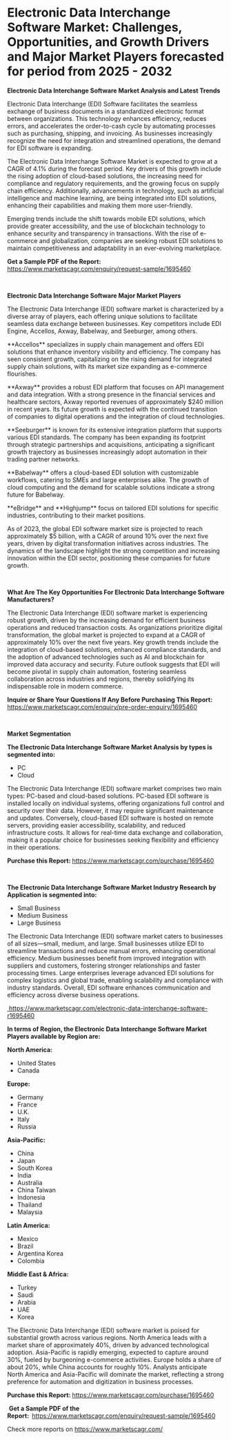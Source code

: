 <p><h1>Electronic Data Interchange Software Market: Challenges, Opportunities, and Growth Drivers and Major Market Players forecasted for period from 2025 - 2032</h1></p><p><strong>Electronic Data Interchange Software Market Analysis and Latest Trends</strong></p>
<p><p>Electronic Data Interchange (EDI) Software facilitates the seamless exchange of business documents in a standardized electronic format between organizations. This technology enhances efficiency, reduces errors, and accelerates the order-to-cash cycle by automating processes such as purchasing, shipping, and invoicing. As businesses increasingly recognize the need for integration and streamlined operations, the demand for EDI software is expanding.</p><p>The Electronic Data Interchange Software Market is expected to grow at a CAGR of 4.1% during the forecast period. Key drivers of this growth include the rising adoption of cloud-based solutions, the increasing need for compliance and regulatory requirements, and the growing focus on supply chain efficiency. Additionally, advancements in technology, such as artificial intelligence and machine learning, are being integrated into EDI solutions, enhancing their capabilities and making them more user-friendly.</p><p>Emerging trends include the shift towards mobile EDI solutions, which provide greater accessibility, and the use of blockchain technology to enhance security and transparency in transactions. With the rise of e-commerce and globalization, companies are seeking robust EDI solutions to maintain competitiveness and adaptability in an ever-evolving marketplace.</p></p>
<p><strong>Get a Sample PDF of the Report:&nbsp;</strong> <a href="https://www.marketscagr.com/enquiry/request-sample/1695460?utm_campaign=3199&utm_medium=2&utm_source=Github&utm_content=ia&utm_term=10032025&utm_id=electronic-data-interchange-software">https://www.marketscagr.com/enquiry/request-sample/1695460</a></p>
<p>&nbsp;</p>
<p><strong>Electronic Data Interchange Software Major Market Players</strong></p>
<p><p>The Electronic Data Interchange (EDI) software market is characterized by a diverse array of players, each offering unique solutions to facilitate seamless data exchange between businesses. Key competitors include EDI Engine, Accellos, Axway, Babelway, and Seeburger, among others.</p><p>**Accellos** specializes in supply chain management and offers EDI solutions that enhance inventory visibility and efficiency. The company has seen consistent growth, capitalizing on the rising demand for integrated supply chain solutions, with its market size expanding as e-commerce flourishes.</p><p>**Axway** provides a robust EDI platform that focuses on API management and data integration. With a strong presence in the financial services and healthcare sectors, Axway reported revenues of approximately $240 million in recent years. Its future growth is expected with the continued transition of companies to digital operations and the integration of cloud technologies.</p><p>**Seeburger** is known for its extensive integration platform that supports various EDI standards. The company has been expanding its footprint through strategic partnerships and acquisitions, anticipating a significant growth trajectory as businesses increasingly adopt automation in their trading partner networks.</p><p>**Babelway** offers a cloud-based EDI solution with customizable workflows, catering to SMEs and large enterprises alike. The growth of cloud computing and the demand for scalable solutions indicate a strong future for Babelway.</p><p>**eBridge** and **Highjump** focus on tailored EDI solutions for specific industries, contributing to their market positions. </p><p>As of 2023, the global EDI software market size is projected to reach approximately $5 billion, with a CAGR of around 10% over the next five years, driven by digital transformation initiatives across industries. The dynamics of the landscape highlight the strong competition and increasing innovation within the EDI sector, positioning these companies for future growth.</p></p>
<p>&nbsp;</p>
<p><strong>What Are The Key Opportunities For Electronic Data Interchange Software Manufacturers?</strong></p>
<p><p>The Electronic Data Interchange (EDI) software market is experiencing robust growth, driven by the increasing demand for efficient business operations and reduced transaction costs. As organizations prioritize digital transformation, the global market is projected to expand at a CAGR of approximately 10% over the next five years. Key growth trends include the integration of cloud-based solutions, enhanced compliance standards, and the adoption of advanced technologies such as AI and blockchain for improved data accuracy and security. Future outlook suggests that EDI will become pivotal in supply chain automation, fostering seamless collaboration across industries and regions, thereby solidifying its indispensable role in modern commerce.</p></p>
<p><strong>Inquire or Share Your Questions If Any Before Purchasing This Report:</strong> <a href="https://www.marketscagr.com/enquiry/pre-order-enquiry/1695460?utm_campaign=3199&utm_medium=2&utm_source=Github&utm_content=ia&utm_term=10032025&utm_id=electronic-data-interchange-software">https://www.marketscagr.com/enquiry/pre-order-enquiry/1695460</a></p>
<p>&nbsp;</p>
<p><strong>Market Segmentation</strong></p>
<p><strong>The Electronic Data Interchange Software Market Analysis by types is segmented into:</strong></p>
<p><ul><li>PC</li><li>Cloud</li></ul></p>
<p><p>The Electronic Data Interchange (EDI) software market comprises two main types: PC-based and cloud-based solutions. PC-based EDI software is installed locally on individual systems, offering organizations full control and security over their data. However, it may require significant maintenance and updates. Conversely, cloud-based EDI software is hosted on remote servers, providing easier accessibility, scalability, and reduced infrastructure costs. It allows for real-time data exchange and collaboration, making it a popular choice for businesses seeking flexibility and efficiency in their operations.</p></p>
<p><strong>Purchase this Report:&nbsp;</strong><a href="https://www.marketscagr.com/purchase/1695460?utm_campaign=3199&utm_medium=2&utm_source=Github&utm_content=ia&utm_term=10032025&utm_id=electronic-data-interchange-software">https://www.marketscagr.com/purchase/1695460</a></p>
<p>&nbsp;</p>
<p><strong>The Electronic Data Interchange Software Market Industry Research by Application is segmented into:</strong></p>
<p><ul><li>Small Business</li><li>Medium Business</li><li>Large Business</li></ul></p>
<p><p>The Electronic Data Interchange (EDI) software market caters to businesses of all sizes—small, medium, and large. Small businesses utilize EDI to streamline transactions and reduce manual errors, enhancing operational efficiency. Medium businesses benefit from improved integration with suppliers and customers, fostering stronger relationships and faster processing times. Large enterprises leverage advanced EDI solutions for complex logistics and global trade, enabling scalability and compliance with industry standards. Overall, EDI software enhances communication and efficiency across diverse business operations.</p></p>
<p><a href="https://www.marketscagr.com/electronic-data-interchange-software-r1695460?utm_campaign=3199&utm_medium=2&utm_source=Github&utm_content=ia&utm_term=10032025&utm_id=electronic-data-interchange-software">&nbsp;https://www.marketscagr.com/electronic-data-interchange-software-r1695460</a></p>
<p><strong>In terms of Region, the Electronic Data Interchange Software Market Players available by Region are:</strong></p>
<p>
    <p> <strong> North America: </strong>
        <ul>
            <li>United States</li>
            <li>Canada</li>
        </ul>
        </p> 
    <p> <strong> Europe: </strong>
        <ul>
            <li>Germany</li>
            <li>France</li>
            <li>U.K.</li>
            <li>Italy</li>
            <li>Russia</li>
        </ul>
        </p> 
    <p> <strong> Asia-Pacific: </strong>
        <ul>
            <li>China</li>
            <li>Japan</li>
            <li>South Korea</li>
            <li>India</li>
            <li>Australia</li>
            <li>China Taiwan</li>
            <li>Indonesia</li>
            <li>Thailand</li>
            <li>Malaysia</li>
        </ul>
        </p> 
    <p> <strong> Latin America: </strong>
        <ul>
            <li>Mexico</li>
            <li>Brazil</li>
            <li>Argentina Korea</li>
            <li>Colombia</li>
        </ul>
        </p> 
    <p> <strong> Middle East & Africa: </strong>
        <ul>
            <li>Turkey</li>
            <li>Saudi</li>
            <li>Arabia</li>
            <li>UAE</li>
            <li>Korea</li>
        </ul>
    </p>
    </p>
<p><p>The Electronic Data Interchange (EDI) software market is poised for substantial growth across various regions. North America leads with a market share of approximately 40%, driven by advanced technological adoption. Asia-Pacific is rapidly emerging, expected to capture around 30%, fueled by burgeoning e-commerce activities. Europe holds a share of about 20%, while China accounts for roughly 10%. Analysts anticipate North America and Asia-Pacific will dominate the market, reflecting a strong preference for automation and digitization in business processes.</p></p>
<p><strong>Purchase this Report: </strong><a href="https://www.marketscagr.com/purchase/1695460?utm_campaign=3199&utm_medium=2&utm_source=Github&utm_content=ia&utm_term=10032025&utm_id=electronic-data-interchange-software">https://www.marketscagr.com/purchase/1695460</a></p>
<p>&nbsp;<strong>Get a Sample PDF of the Report:&nbsp;&nbsp;</strong><a href="https://www.marketscagr.com/enquiry/request-sample/1695460?utm_campaign=3199&utm_medium=2&utm_source=Github&utm_content=ia&utm_term=10032025&utm_id=electronic-data-interchange-software">https://www.marketscagr.com/enquiry/request-sample/1695460</a></p>
<p><strong></strong></p>
<p>Check more reports on <a href="https://www.marketscagr.com/?utm_campaign=3199&utm_medium=2&utm_source=Github&utm_content=ia&utm_term=10032025&utm_id=electronic-data-interchange-software">https://www.marketscagr.com/</a></p>